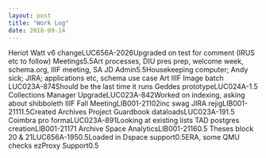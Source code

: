 ```yaml
---
layout: post
title: "Work Log"
date: 2018-09-14
---
```

<tr><td>Heriot Watt v6 change</td><td>LUC656A-202</td><td>6</td><td>Upgraded on test for comment (IRUS etc to follow)</td></tr>
<tr><td>Meetings</td><td></td><td>5.5</td><td>Art processes, DIU pres prep, welcome week, schema.org, IIIF meeting, SA JD</td></tr>
<tr><td>Admin</td><td></td><td>5.5</td><td>Housekeeping computer; Andy sick; JIRA; applications etc, schema use case</td></tr>
<tr><td>Art IIIF Image batch </td><td>LUC023A-87</td><td>4</td><td>Should be the last time it runs</td></tr>
<tr><td>Geddes prototype</td><td>LUC024A-</td><td>1.5</td><td></td></tr>
<tr><td>Collections Manager Upgrade</td><td>LUC023A-84</td><td>2</td><td>Worked on indexing, asking about shibboleth</td></tr>
<tr><td>IIIF Fall Meeting</td><td>LIB001-2110</td><td>2</td><td>inc swag</td></tr>
<tr><td>JIRA rejig</td><td>LIB001-2111</td><td>1.5</td><td>Created Archives Project</td></tr>
<tr><td>Guardbook dataloads</td><td>LUC023A-19</td><td>1.5</td><td></td></tr>
<tr><td>Coimbra pro forma</td><td>LUC023A-89</td><td>1</td><td>Looking at existing lists</td></tr>
<tr><td>TAD postgres creation</td><td>LIB001-2117</td><td>1</td><td></td></tr>
<tr><td>Archive Space Analytics</td><td>LIB001-2116</td><td>0.5</td><td></td></tr>
<tr><td>Theses block 20 & 21</td><td>LUC656A-195</td><td>0.5</td><td>Loaded in</td></tr>
<tr><td>Dspace support</td><td></td><td>0.5</td><td>ERA, some QMU checks</td></tr>
<tr><td>ezProxy Support</td><td></td><td>0.5</td><td></td></tr>
